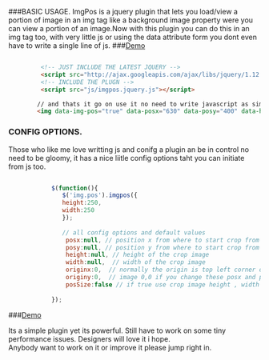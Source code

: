 ###BASIC USAGE.
ImgPos is a jquery plugin that lets you load/view a portion of image in an img tag like a background
image property were you can view a portion of an image.Now with this plugin you can do this in an img tag too, with very little js or using the data attribute form you dont even have to write a single line of js.
###<a href="https://riazxrazor.github.io/imgpos/">Demo</a>

```HTML 

         <!-- JUST INCLUDE THE LATEST JQUERY -->
         <script src="http://ajax.googleapis.com/ajax/libs/jquery/1.12.0/jquery.min.js"></script>
         <!-- INCLUDE THE PLUGN -->
         <script src="js/imgpos.jquery.js"></script>

        // and thats it go on use it no need to write javascript as simple as that
        <img data-img-pos="true" data-posx="630" data-posy="400" data-height="350" data-width="350" height="250" src="img/1.jpg" />

```

### CONFIG OPTIONS.
Those who like me love writting js and conifg a plugin an be in control no need to be gloomy, it has a nice liitle config options taht you can initiate from js too. 

```javascript

            $(function(){
               $('img.pos').imgpos({
               height:250,
               width:250
               });
               
               // all config options and default values
                posx:null, // position x from where to start crop from left
                posy:null, // position y from where to start crop from top
                height:null, // height of the crop image 
                width:null,  // width of the crop image
                originx:0,  // normally the origin is top left corner of an 
                originy:0,  // image 0,0 if you change these posx and posx will start from that positon of image 
                posSize:false // if true use crop image height , width as image height and width
               
            });        

```
###<a href="https://riazxrazor.github.io/imgpos/">Demo</a>

Its a simple plugin yet its powerful. Still have to work on some tiny performance issues. Designers will love it i hope.<br>
Anybody want to work on it or improve it please jump right in.
